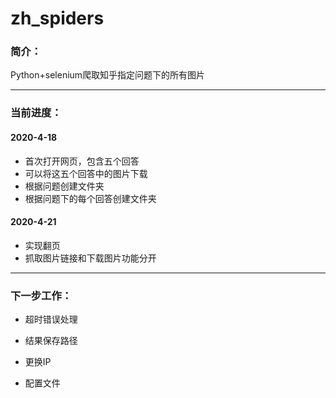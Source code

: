 # zh_spiders

### 简介：

Python+selenium爬取知乎指定问题下的所有图片

---

### 当前进度：

#### 2020-4-18

- 首次打开网页，包含五个回答
- 可以将这五个回答中的图片下载
- 根据问题创建文件夹
- 根据问题下的每个回答创建文件夹

#### 2020-4-21

- 实现翻页
- 抓取图片链接和下载图片功能分开



---

### 下一步工作：

- 超时错误处理

- 结果保存路径

- 更换IP

- 配置文件

  






